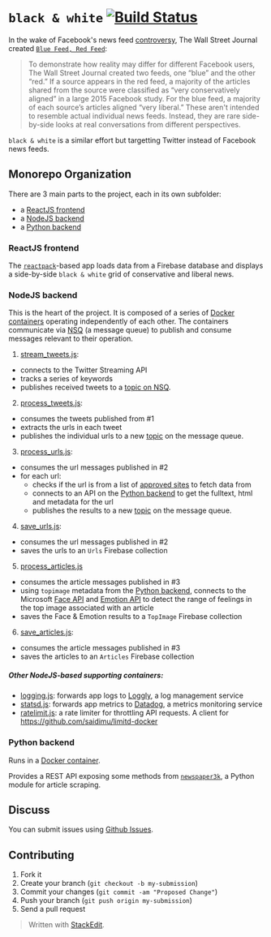 # `black & white` [![Build Status](https://travis-ci.org/saidimu/blackandwhite.svg?branch=dev)](https://travis-ci.org/saidimu/blackandwhite)

In the wake of Facebook's news feed [controversy](http://www.wsj.com/articles/five-things-to-know-about-facebooks-trending-controversy-1462915385), The Wall Street Journal created [`Blue Feed, Red Feed`](http://graphics.wsj.com/blue-feed-red-feed/):

> To demonstrate how reality may differ for different Facebook users, The Wall Street Journal created two feeds, one “blue” and the other “red.” If a source appears in the red feed, a majority of the articles shared from the source were classified as “very conservatively aligned” in a large 2015 Facebook study. For the blue feed, a majority of each source’s articles aligned “very liberal.” These aren't intended to resemble actual individual news feeds. Instead, they are rare side-by-side looks at real conversations from different perspectives.

`black & white` is a similar effort but targetting Twitter instead of Facebook news feeds.

## Monorepo Organization
There are 3 main parts to the project, each in its own subfolder:

 - a [ReactJS frontend](#reactjs-frontend)
 - a [NodeJS backend](#nodejs-backend)
 - a [Python backend](#python-backend)

### ReactJS frontend
The [`reactpack`](https://github.com/olahol/reactpack)-based app loads data from a Firebase database and displays a side-by-side `black & white` grid of conservative and liberal news.

### NodeJS backend
This is the heart of the project. It is composed of a series of [Docker containers](https://github.com/saidimu/blackandwhite/blob/dev/urlstream/Dockerfile) operating independently of each other. The containers communicate via [NSQ](http://nsq.io/) (a message queue) to publish and consume messages relevant to their operation.

 1. [stream_tweets.js](https://github.com/saidimu/blackandwhite/blob/dev/urlstream/src/stream_tweets.js):
   - connects to the Twitter Streaming API
   - tracks a series of keywords
   - publishes received tweets to a [topic on NSQ](http://nsq.io/overview/design.html#simplifying-configuration-and-administration).
 2.  [process_tweets.js](https://github.com/saidimu/blackandwhite/blob/dev/urlstream/src/process_tweets.js):
  - consumes the tweets published from #1
  - extracts the urls in each tweet
  - publishes the individual urls to a new [topic](http://nsq.io/overview/design.html#simplifying-configuration-and-administration) on the message queue.
 3. [process_urls.js](https://github.com/saidimu/blackandwhite/blob/dev/urlstream/src/process_urls.js):
   - consumes the url messages published in #2
   - for each url:
	 - checks if the url is from a list of [approved sites](https://github.com/saidimu/blackandwhite/blob/dev/urlstream/src/utils/news_top500.json) to fetch data from
	 - connects to an API on the [Python backend](https://github.com/saidimu/blackandwhite/tree/dev/newspaper) to get the fulltext, html and metadata for the url
	 - publishes the results to a new [topic](http://nsq.io/overview/design.html#simplifying-configuration-and-administration) on the message queue.
 4. [save_urls.js](https://github.com/saidimu/blackandwhite/blob/dev/urlstream/src/save_urls.js):
   - consumes the url messages published in #2
   - saves the urls to an `Urls` Firebase collection
 5. [process_articles.js](https://github.com/saidimu/blackandwhite/blob/dev/urlstream/src/process_articles.js)
   - consumes the article messages published in #3
   - using `topimage` metadata from the [Python backend](https://github.com/saidimu/blackandwhite/tree/dev/newspaper), connects to the Microsoft [Face API](https://www.microsoft.com/cognitive-services/en-us/face-api) and [Emotion API](https://www.microsoft.com/cognitive-services/en-us/emotion-api) to detect the range of feelings in the top image associated with an article
   - saves the Face & Emotion results to a `TopImage` Firebase collection
 6. [save_articles.js](https://github.com/saidimu/blackandwhite/blob/dev/urlstream/src/save_articles.js):
   - consumes the article messages published in #3
   - saves the articles to an `Articles` Firebase collection

##### Other NodeJS-based supporting containers:

  - [logging.js](https://github.com/saidimu/blackandwhite/blob/dev/urlstream/src/logging.js): forwards app logs to [Loggly](https://www.loggly.com/), a log management service
  - [statsd.js](https://github.com/saidimu/blackandwhite/blob/dev/urlstream/src/statsd.js): forwards app metrics to [Datadog](https://www.datadoghq.com/), a metrics monitoring service
  - [ratelimit.js](https://github.com/saidimu/blackandwhite/blob/dev/urlstream/src/ratelimit.js): a rate limiter for throttling API requests. A client for https://github.com/saidimu/limitd-docker


### Python backend
Runs in a [Docker container](https://github.com/saidimu/blackandwhite/blob/dev/newspaper/Dockerfile).

Provides a REST API exposing some methods from [`newspaper3k`](http://newspaper.readthedocs.io/en/latest/), a Python module for article scraping.

## Discuss

You can submit issues using [Github Issues](https://github.com/saidimu/blackandwhite/issues).

## Contributing

1. Fork it
2. Create your branch (`git checkout -b my-submission`)
3. Commit your changes (`git commit -am "Proposed Change"`)
4. Push your branch (`git push origin my-submission`)
5. Send a pull request

> Written with [StackEdit](https://stackedit.io/).
